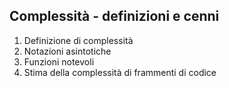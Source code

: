 ## Complessità - definizioni e cenni

1. Definizione di complessità
2. Notazioni asintotiche
3. Funzioni notevoli
4. Stima della complessità di frammenti di codice
